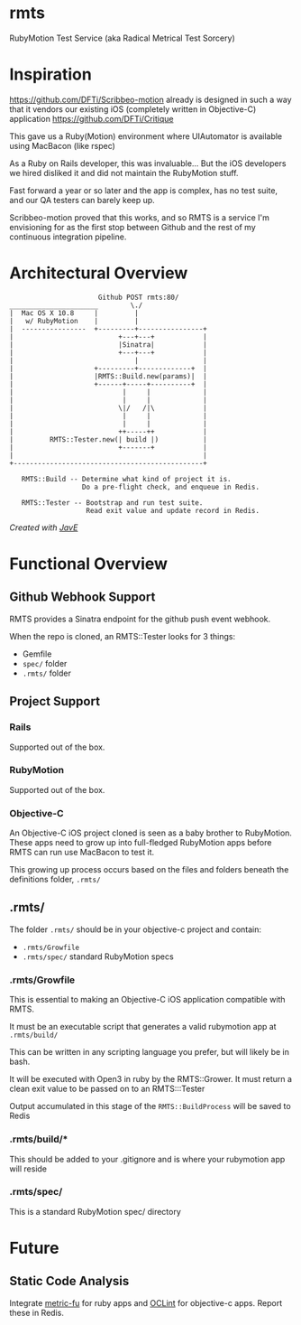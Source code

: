 rmts
====

RubyMotion Test Service (aka Radical Metrical Test Sorcery)

# Inspiration

https://github.com/DFTi/Scribbeo-motion already is designed in such a way that it vendors our existing iOS (completely written in Objective-C) application https://github.com/DFTi/Critique

This gave us a Ruby(Motion) environment where UIAutomator is available using MacBacon (like rspec)

As a Ruby on Rails developer, this was invaluable... But the iOS developers we hired disliked it and did not maintain the RubyMotion stuff.

Fast forward a year or so later and the app is complex, has no test suite, and our QA testers can barely keep up.

Scribbeo-motion proved that this works, and so RMTS is a service I'm envisioning for as the first stop between Github and the rest of my continuous integration pipeline.

# Architectural Overview

```
                      Github POST rmts:80/
______________________        \./
|  Mac OS X 10.8     |         |
|   w/ RubyMotion    |         |
|  ----------------  +---------+----------------+
|                          +---+---+            |
|                          |Sinatra|            |
|                          +---+---+            |
|                              |                |
|                    +---------+-------------+  |
|                    |RMTS::Build.new(params)|  |
|                    +------+-----+----------+  |
|                           |     |             |
|                           |     |             |
|                          \|/   /|\            |
|                           |     |             |
|                           |     |             |
|                          ++-----++            |
|         RMTS::Tester.new(| build |)           |
|                          +-------+            |
|                                               |
+-----------------------------------------------+

   RMTS::Build -- Determine what kind of project it is.
                  Do a pre-flight check, and enqueue in Redis.

   RMTS::Tester -- Bootstrap and run test suite.
                   Read exit value and update record in Redis.
```

*Created with [JavE](http://www.jave.de/)*

# Functional Overview

## Github Webhook Support

RMTS provides a Sinatra endpoint for the github push event webhook.

When the repo is cloned, an RMTS::Tester looks for 3 things:
* Gemfile
* `spec/` folder
* `.rmts/` folder

## Project Support

### Rails

Supported out of the box.

### RubyMotion

Supported out of the box.

### Objective-C

An Objective-C iOS project cloned is seen as a baby brother to RubyMotion. These apps need to grow up into full-fledged RubyMotion apps before RMTS can run use MacBacon to test it.

This growing up process occurs based on the files and folders beneath the definitions folder, `.rmts/`

## .rmts/

The folder `.rmts/` should be in your objective-c project and contain:
* `.rmts/Growfile`
* `.rmts/spec/` standard RubyMotion specs

### .rmts/Growfile

This is essential to making an Objective-C iOS application compatible with RMTS.

It must be an executable script that generates a valid rubymotion app at `.rmts/build/`

This can be written in any scripting language you prefer, but will likely be in bash.

It will be executed with Open3 in ruby by the RMTS::Grower. It must return a clean exit value to be passed on to an RMTS:::Tester

Output accumulated in this stage of the `RMTS::BuildProcess` will be saved to Redis

### .rmts/build/*

This should be added to your .gitignore and is where your rubymotion app will reside

### .rmts/spec/

This is a standard RubyMotion spec/ directory

# Future

## Static Code Analysis

Integrate [metric-fu](http://metric-fu.rubyforge.org/) for ruby apps and [OCLint](http://oclint.org/) for objective-c apps. Report these in Redis.

## 



